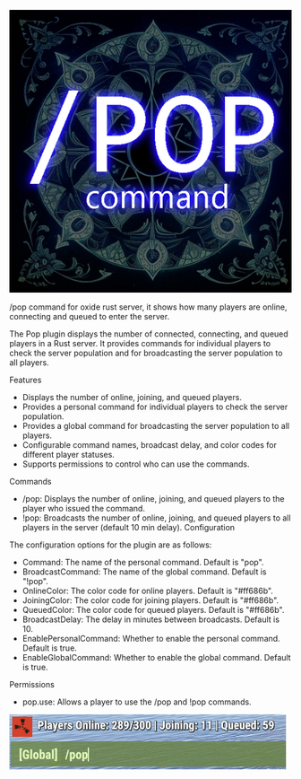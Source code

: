 ![Pop](pop.jpg)

/pop command for oxide rust server, it shows how many players are online, connecting and queued to enter the server.

The Pop plugin displays the number of connected, connecting, and queued players in a Rust server. It provides commands for individual players to check the server population and for broadcasting the server population to all players.

Features
- Displays the number of online, joining, and queued players.
- Provides a personal command for individual players to check the server population.
- Provides a global command for broadcasting the server population to all players.
- Configurable command names, broadcast delay, and color codes for different player statuses.
- Supports permissions to control who can use the commands.

Commands
- /pop: Displays the number of online, joining, and queued players to the player who issued the command.
- !pop: Broadcasts the number of online, joining, and queued players to all players in the server (default 10 min delay).
Configuration

The configuration options for the plugin are as follows:
- Command: The name of the personal command. Default is "pop".
- BroadcastCommand: The name of the global command. Default is "!pop".
- OnlineColor: The color code for online players. Default is "#ff686b".
- JoiningColor: The color code for joining players. Default is "#ff686b".
- QueuedColor: The color code for queued players. Default is "#ff686b".
- BroadcastDelay: The delay in minutes between broadcasts. Default is 10.
- EnablePersonalCommand: Whether to enable the personal command. Default is true.
- EnableGlobalCommand: Whether to enable the global command. Default is true.

Permissions
- pop.use: Allows a player to use the /pop and !pop commands.

![Pop1](pop1.jpg)
